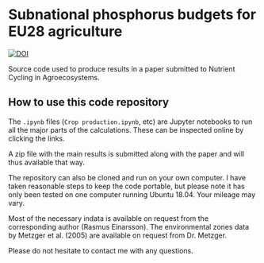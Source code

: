 # Subnational phosphorus budgets for EU28 agriculture

[![DOI](https://zenodo.org/badge/DOI/10.5281/zenodo.3610359.svg)](https://doi.org/10.5281/zenodo.3610359)

Source code used to produce results in a paper submitted to Nutrient Cycling in Agroecosystems.

## How to use this code repository

The `.ipynb` files (`Crop production.ipynb`, etc) are Jupyter notebooks to run all the major parts of the calculations. These can be inspected online by clicking the links.

A zip file with the main results is submitted along with the paper and will thus available that way.

The repository can also be cloned and run on your own computer. I have taken reasonable steps to keep the code portable, but please note it has only been tested on one computer running Ubuntu 18.04. Your mileage may vary.

Most of the necessary indata is available on request from the corresponding author (Rasmus Einarsson). The environmental zones data by Metzger et al. (2005) are available on request from Dr. Metzger.

Please do not hesitate to contact me with any questions.

